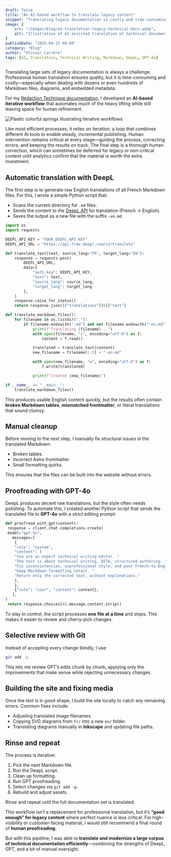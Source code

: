 ```yaml
---
draft: false
title: "An AI-based workflow to translate legacy content"
snippet: "Translating legacy documentation is costly and time-consuming. This post shows how I combined DeepL, GPT-4o, and a bit of manual editing to efficiently translate French Markdown files into polished English—good enough for legacy content and easy to iterate."
image: {
    src: "/images/blog/ai-translation-legacy-technical-docs.webp",
    alt: "Illustration of AI-assisted translation of technical documentation"
}
publishDate: "2025-09-22 08:00"
category: "Blog"
author: "Olivier Carrère"
tags: [AI, Translation, Technical Writing, Markdown, DeepL, GPT-4o]
---
```


Translating large sets of legacy documentation is always a challenge. Professional human translation ensures quality, but it is time-consuming and costly—especially when dealing with dozens or even hundreds of Markdown files, diagrams, and embedded metadata.

For my [Redaction Technique documentation](https://docs.redaction-technique.org/fr/), I developed an **AI-based iterative workflow** that automates much of the heavy lifting while still leaving space for human refinement.

![Plastic colorful springs illustrating iterative workflows](/images/blog/ai-translation-legacy-technical-docs-large.webp)

Like most efficient processes, it relies on iteration: a loop that combines different AI tools to enable steady, incremental publishing. Human intervention remains critical at every stage—guiding the process, correcting errors, and keeping the results on track. The final step is a thorough human correction, which can sometimes be deferred for legacy or non-critical content until analytics confirm that the material is worth the extra investment.

## Automatic translation with DeepL

The first step is to generate raw English translations of all French Markdown files. For this, I wrote a simple Python script that:

* Scans the current directory for `.md` files.
* Sends the content to the [DeepL API](https://www.deepl.com/docs-api) for translation (French → English).
* Saves the output as a new file with the suffix `-en.md`.

```python
import os
import requests

DEEPL_API_KEY = "YOUR_DEEPL_API_KEY"
DEEPL_API_URL = "https://api-free.deepl.com/v2/translate"

def translate_text(text, source_lang="FR", target_lang="EN"):
    response = requests.post(
        DEEPL_API_URL,
        data={
            "auth_key": DEEPL_API_KEY,
            "text": text,
            "source_lang": source_lang,
            "target_lang": target_lang
        },
    )
    response.raise_for_status()
    return response.json()["translations"][0]["text"]

def translate_markdown_files():
    for filename in os.listdir("."):
        if filename.endswith(".md") and not filename.endswith("-en.md"):
            print(f"Translating {filename}...")
            with open(filename, "r", encoding="utf-8") as f:
                content = f.read()

            translated = translate_text(content)
            new_filename = filename[:-3] + "-en.md"

            with open(new_filename, "w", encoding="utf-8") as f:
                f.write(translated)

            print(f"Created {new_filename}")

if __name__ == "__main__":
    translate_markdown_files()
```

This produces usable English content quickly, but the results often contain **broken Markdown tables**, **mismatched frontmatter**, or literal translations that sound clumsy.

## Manual cleanup

Before moving to the next step, I manually fix structural issues in the translated Markdown:

* Broken tables.
* Incorrect Astro frontmatter.
* Small formatting quirks.

This ensures that the files can be built into the website without errors.

## Proofreading with GPT-4o

DeepL produces decent raw translations, but the style often needs polishing. To automate this, I created another Python script that sends the translated file to **GPT-4o** with a strict editing prompt:

```python
def proofread_with_gpt(content):
 response = client.chat.completions.create(
 model="gpt-4o",
   messages=[
    {
    "role": "system",
    "content": (
    "You are an expert technical writing editor. "
    "The text is about technical writing, DITA, structured authoring. "
    "Fix inconsistencies, unprofessional style, and poor French-to-English translations. "
    "Keep Markdown formatting intact. "
    "Return only the corrected text, without explanations."
    ),
    },
    {"role": "user", "content": content},
   ],
)
 return response.choices[0].message.content.strip()
```

To stay in control, the script processes **one file at a time** and stops. This makes it easier to review and cherry-pick changes.

## Selective review with Git

Instead of accepting every change blindly, I use:

```bash
git add -p
```

This lets me review GPT’s edits chunk by chunk, applying only the improvements that make sense while rejecting unnecessary changes.

## Building the site and fixing media

Once the text is in good shape, I build the site locally to catch any remaining errors. Common fixes include:

* Adjusting translated image filenames.
* Copying SVG diagrams from `fr/` into a new `en/` folder.
* Translating diagrams manually in **Inkscape** and updating file paths.

## Rinse and repeat

The process is iterative:

1. Pick the next Markdown file.
2. Run the DeepL script.
3. Clean up formatting.
4. Run GPT proofreading.
5. Select changes via `git add -p`.
6. Rebuild and adjust assets.

Rinse and repeat until the full documentation set is translated.

This workflow isn’t a replacement for professional translation, but it’s **“good enough” for legacy content** where perfect nuance is less critical. For high-visibility or customer-facing material, I would still recommend a final round of **human proofreading**.

But with this pipeline, I was able to **translate and modernize a large corpus of technical documentation efficiently**—combining the strengths of DeepL, GPT, and a bit of manual oversight.
